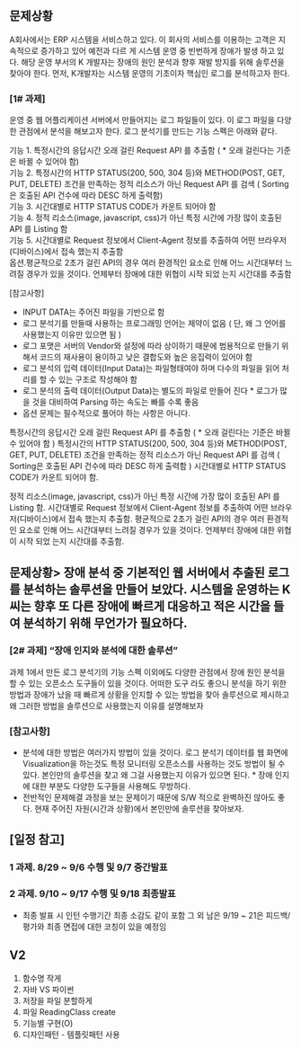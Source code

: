 ## 문제상황

A회사에서는 ERP 시스템을 서비스하고 있다. 이 회사의 서비스를 이용하는 고객은 지속적으로 증가하고 있어 예전과 다르 게 시스템 운영 중 빈번하게 장애가 발생 하고 있다. 해당 운영 부서의 K 개발자는 장애의 원인 분석과 향후 재발 방지를 위해 솔루션을 찾아야 한다. 먼저, K개발자는 시스템 운영의 기초이자 핵심인 로그를 분석하고자 한다.  

### [1# 과제]
운영 중 웹 어플리케이션 서버에서 만들어지는 로그 파일들이 있다. 이 로그 파일을 다양한 관점에서 분석을 해보고자 한다. 로그 분석기를 만드는 기능 스펙은 아래와 같다.  

기능 1. 특정시간의 응답시간 오래 걸린 Request API 를 추출함 ( * 오래 걸린다는 기준은 바뀔 수 있어야 함)  
기능 2. 특정시간의 HTTP STATUS(200, 500, 304 등)와 METHOD(POST, GET, PUT, DELETE) 조건을 만족하는
정적 리소스가 아닌 Request API 를 검색 ( Sorting은 호출된 API 건수에 따라 DESC 하게 출력함)  
기능 3. 시간대별로 HTTP STATUS CODE가 카운트 되어야 함  
기능 4. 정적 리소스(image, javascript, css)가 아닌 특정 시간에 가장 많이 호출된 API 를 Listing 함  
기능 5. 시간대별로 Request 정보에서 Client-Agent 정보를 추출하여 어떤 브라우저(디바이스)에서 접속 했는지 추출함  
옵션.평균적으로 2초가 걸린 API의 경우 여러 환경적인 요소로 인해 어느 시간대부터 느려질 경우가 있을 것이다. 언제부터 장애에 대한 위협이 시작 되었 는지 시간대를 추출함  

[참고사항]

* INPUT DATA는 주어진 파일을 기반으로 함
* 로그 분석기를 만들때 사용하는 프로그래밍 언어는 제약이 없음 ( 단, 왜 그 언어를 사용했는지 이유만 있으면 됨 )
* 로그 포맷은 서버의 Vendor와 설정에 따라 상이하기 때문에 범용적으로 만들기 위해서 코드의 재사용이 용이하고 낮은 결합도와 높은 응집력이 있어야 함
* 로그 분석의 입력 데이터(Input Data)는 파일형태여야 하며 다수의 파일을 읽어 처리를 할 수 있는 구조로 작성해야 함
* 로그 분석의 출력 데이터(Output Data)는 별도의 파일로 만들어 진다 * 로그가 많을 것을 대비하여 Parsing 하는 속도는 빠를 수록 좋음
* 옵션 문제는 필수적으로 풀어야 하는 사항은 아니다.

특정시간의 응답시간 오래 걸린 Request API 를 추출함 ( * 오래 걸린다는 기준은 바뀔 수 있어야 함 ) 특정시간의 HTTP STATUS(200, 500, 304 등)와 METHOD(POST, GET, PUT, DELETE) 조건을 만족하는
정적 리소스가 아닌 Request API 를 검색 ( Sorting은 호출된 API 건수에 따라 DESC 하게 출력함 ) 시간대별로 HTTP STATUS CODE가 카운트 되어야 함.

정적 리소스(image, javascript, css)가 아닌 특정 시간에 가장 많이 호출된 API 를 Listing 함.
시간대별로 Request 정보에서 Client-Agent 정보를 추출하여 어떤 브라우저(디바이스)에서 접속 했는지 추출함.
평균적으로 2초가 걸린 API의 경우 여러 환경적인 요소로 인해 어느 시간대부터 느려질 경우가 있을 것이다. 언제부터 장애에 대한 위협이 시작 되었 는지 시간대를 추출함.

## 문제상황> 장애 분석 중 기본적인 웹 서버에서 추출된 로그를 분석하는 솔루션을 만들어 보았다. 시스템을 운영하는 K씨는 향후 또 다른 장애에 빠르게 대응하고 적은 시간을 들여 분석하기 위해 무언가가 필요하다.

### [2# 과제] “장애 인지와 분석에 대한 솔루션”
과제 1에서 만든 로그 분석기의 기능 스펙 이외에도 다양한 관점에서 장애 원인 분석을 할 수 있는 오픈소스 도구들이 있을 것이다. 어떠한 도구 라도 좋으니 분석을 하기 위한 방법과 장애가 났을 때 빠르게 상황을 인지할 수 있는 방법을 찾아 솔루션으로 제시하고 왜 그러한 방법을 솔루션으로 사용했는지 이유를 설명해보자

### [참고사항]

* 분석에 대한 방법은 여러가지 방법이 있을 것이다. 로그 분석기 데이터를 웹 화면에 Visualization을 하는것도 특정 모니터링 오픈소스를 사용하는
  것도 방법이 될 수 있다. 본인만의 솔루션을 찾고 왜 그걸 사용했는지 이유가 있으면 된다. * 장애 인지에 대한 부분도 다양한 도구들을 사용해도 무방하다.
* 전반적인 문제해결 과정을 보는 문제이기 때문에 S/W 적으로 완벽하진 않아도 좋다. 현재 주어진 자원(시간과 상황)에서 본인만에 솔루션을 찾아보자.

## [일정 참고]

### 1 과제. 8/29 ~ 9/6 수행 및 9/7 중간발표

### 2 과제. 9/10 ~ 9/17 수행 및 9/18 최종발표

* 최종 발표 시 인턴 수행기간 최종 소감도 같이 포함
  그 외 남은 9/19 ~ 21은 피드백/평가와 최종 면접에 대한 코칭이 있을 예정임



## V2

1. 함수명 작게
2. 자바 VS 파이썬
3. 저장을 파일 분할하게
4. 파일 ReadingClass create
5. 기능별 구현(O)
6. 디자인패턴 - 템플릿패턴 사용